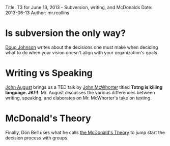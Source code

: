 
Title: T3 for June 13, 2013 - Subversion, writing, and McDonalds
Date: 2013-06-13
Author: mr.rcollins

# Is subversion the only way?

[Doug Johnson](http://doug-johnson.squarespace.com/blue-skunk-blog/2013/6/6/is-subversion-the-only-way.html) writes about the decisions one must make when deciding what to do when your vision doesn't align with your organization's goals.

# Writing vs Speaking

[John August](http://johnaugust.com/2013/writing-vs-speaking) brings us a TED talk by [John McWhorter](http://youtu.be/UmvOgW6iV2s) titled **Txtng is killing language. JK!!!**. Mr. August discusses the various differences between writing, speaking, and elaborates on Mr. McWhorter's take on texting.

# McDonald's Theory

Finally, Don Bell uses what he calls [the McDonald's Theory](https://medium.com/what-i-learned-building/9216e1c9da7d) to jump start the decision process with groups.